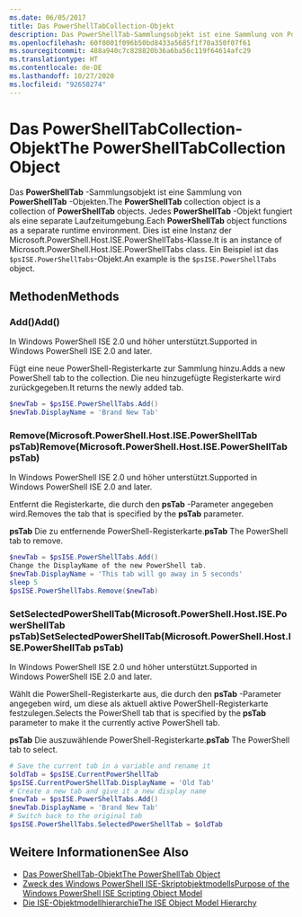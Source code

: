 ```yaml
---
ms.date: 06/05/2017
title: Das PowerShellTabCollection-Objekt
description: Das PowerShellTab-Sammlungsobjekt ist eine Sammlung von PowerShellTab-Objekten. Jedes PowerShellTab-Objekt fungiert als eine separate Laufzeitumgebung.
ms.openlocfilehash: 60f8001f096b50bd8433a5685f1f70a350f07f61
ms.sourcegitcommit: 488a940c7c828820b36a6ba56c119f64614afc29
ms.translationtype: HT
ms.contentlocale: de-DE
ms.lasthandoff: 10/27/2020
ms.locfileid: "92658274"
---
```

# <a name="the-powershelltabcollection-object"></a><span data-ttu-id="52a22-104">Das PowerShellTabCollection-Objekt</span><span class="sxs-lookup"><span data-stu-id="52a22-104">The PowerShellTabCollection Object</span></span>

<span data-ttu-id="52a22-105">Das **PowerShellTab** -Sammlungsobjekt ist eine Sammlung von **PowerShellTab** -Objekten.</span><span class="sxs-lookup"><span data-stu-id="52a22-105">The **PowerShellTab** collection object is a collection of **PowerShellTab** objects.</span></span> <span data-ttu-id="52a22-106">Jedes **PowerShellTab** -Objekt fungiert als eine separate Laufzeitumgebung.</span><span class="sxs-lookup"><span data-stu-id="52a22-106">Each **PowerShellTab** object functions as a separate runtime environment.</span></span> <span data-ttu-id="52a22-107">Dies ist eine Instanz der Microsoft.PowerShell.Host.ISE.PowerShellTabs-Klasse.</span><span class="sxs-lookup"><span data-stu-id="52a22-107">It is an instance of Microsoft.PowerShell.Host.ISE.PowerShellTabs class.</span></span> <span data-ttu-id="52a22-108">Ein Beispiel ist das `$psISE.PowerShellTabs`-Objekt.</span><span class="sxs-lookup"><span data-stu-id="52a22-108">An example is the `$psISE.PowerShellTabs` object.</span></span>

## <a name="methods"></a><span data-ttu-id="52a22-109">Methoden</span><span class="sxs-lookup"><span data-stu-id="52a22-109">Methods</span></span>

### <a name="add"></a><span data-ttu-id="52a22-110">Add\(\)</span><span class="sxs-lookup"><span data-stu-id="52a22-110">Add\(\)</span></span>

<span data-ttu-id="52a22-111">In Windows PowerShell ISE 2.0 und höher unterstützt.</span><span class="sxs-lookup"><span data-stu-id="52a22-111">Supported in Windows PowerShell ISE 2.0 and later.</span></span>

<span data-ttu-id="52a22-112">Fügt eine neue PowerShell-Registerkarte zur Sammlung hinzu.</span><span class="sxs-lookup"><span data-stu-id="52a22-112">Adds a new PowerShell tab to the collection.</span></span> <span data-ttu-id="52a22-113">Die neu hinzugefügte Registerkarte wird zurückgegeben.</span><span class="sxs-lookup"><span data-stu-id="52a22-113">It returns the newly added tab.</span></span>

```powershell
$newTab = $psISE.PowerShellTabs.Add()
$newTab.DisplayName = 'Brand New Tab'
```

### <a name="removemicrosoftpowershellhostisepowershelltab-pstab"></a><span data-ttu-id="52a22-114">Remove\(Microsoft.PowerShell.Host.ISE.PowerShellTab psTab\)</span><span class="sxs-lookup"><span data-stu-id="52a22-114">Remove\(Microsoft.PowerShell.Host.ISE.PowerShellTab psTab\)</span></span>

<span data-ttu-id="52a22-115">In Windows PowerShell ISE 2.0 und höher unterstützt.</span><span class="sxs-lookup"><span data-stu-id="52a22-115">Supported in Windows PowerShell ISE 2.0 and later.</span></span>

<span data-ttu-id="52a22-116">Entfernt die Registerkarte, die durch den **psTab** -Parameter angegeben wird.</span><span class="sxs-lookup"><span data-stu-id="52a22-116">Removes the tab that is specified by the **psTab** parameter.</span></span>

<span data-ttu-id="52a22-117">**psTab** Die zu entfernende PowerShell-Registerkarte.</span><span class="sxs-lookup"><span data-stu-id="52a22-117">**psTab** The PowerShell tab to remove.</span></span>

```powershell
$newTab = $psISE.PowerShellTabs.Add()
Change the DisplayName of the new PowerShell tab.
$newTab.DisplayName = 'This tab will go away in 5 seconds'
sleep 5
$psISE.PowerShellTabs.Remove($newTab)
```

### <a name="setselectedpowershelltabmicrosoftpowershellhostisepowershelltab-pstab"></a><span data-ttu-id="52a22-118">SetSelectedPowerShellTab\(Microsoft.PowerShell.Host.ISE.PowerShellTab psTab\)</span><span class="sxs-lookup"><span data-stu-id="52a22-118">SetSelectedPowerShellTab\(Microsoft.PowerShell.Host.ISE.PowerShellTab psTab\)</span></span>

<span data-ttu-id="52a22-119">In Windows PowerShell ISE 2.0 und höher unterstützt.</span><span class="sxs-lookup"><span data-stu-id="52a22-119">Supported in Windows PowerShell ISE 2.0 and later.</span></span>

<span data-ttu-id="52a22-120">Wählt die PowerShell-Registerkarte aus, die durch den **psTab** -Parameter angegeben wird, um diese als aktuell aktive PowerShell-Registerkarte festzulegen.</span><span class="sxs-lookup"><span data-stu-id="52a22-120">Selects the PowerShell tab that is specified by the **psTab** parameter to make it the currently active PowerShell tab.</span></span>

<span data-ttu-id="52a22-121">**psTab** Die auszuwählende PowerShell-Registerkarte.</span><span class="sxs-lookup"><span data-stu-id="52a22-121">**psTab** The PowerShell tab to select.</span></span>

```powershell
# Save the current tab in a variable and rename it
$oldTab = $psISE.CurrentPowerShellTab
$psISE.CurrentPowerShellTab.DisplayName = 'Old Tab'
# Create a new tab and give it a new display name
$newTab = $psISE.PowerShellTabs.Add()
$newTab.DisplayName = 'Brand New Tab'
# Switch back to the original tab
$psISE.PowerShellTabs.SelectedPowerShellTab = $oldTab
```

## <a name="see-also"></a><span data-ttu-id="52a22-122">Weitere Informationen</span><span class="sxs-lookup"><span data-stu-id="52a22-122">See Also</span></span>

- [<span data-ttu-id="52a22-123">Das PowerShellTab-Objekt</span><span class="sxs-lookup"><span data-stu-id="52a22-123">The PowerShellTab Object</span></span>](The-PowerShellTab-Object.md)
- [<span data-ttu-id="52a22-124">Zweck des Windows PowerShell ISE-Skriptobjektmodells</span><span class="sxs-lookup"><span data-stu-id="52a22-124">Purpose of the Windows PowerShell ISE Scripting Object Model</span></span>](Purpose-of-the-Windows-PowerShell-ISE-Scripting-Object-Model.md)
- [<span data-ttu-id="52a22-125">Die ISE-Objektmodellhierarchie</span><span class="sxs-lookup"><span data-stu-id="52a22-125">The ISE Object Model Hierarchy</span></span>](The-ISE-Object-Model-Hierarchy.md)
